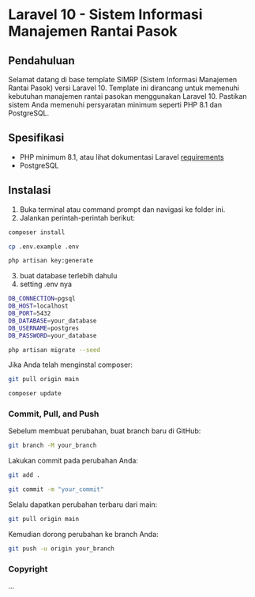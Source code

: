 # Laravel 10 - Sistem Informasi Manajemen Rantai Pasok

## Pendahuluan

Selamat datang di base template SIMRP (Sistem Informasi Manajemen Rantai Pasok) versi Laravel 10. Template ini dirancang untuk memenuhi kebutuhan manajemen rantai pasokan menggunakan Laravel 10. Pastikan sistem Anda memenuhi persyaratan minimum seperti PHP 8.1 dan PostgreSQL.

## Spesifikasi

- PHP minimum 8.1, atau lihat dokumentasi Laravel [requirements](https://laravel.com/docs/10.x/releases#support-policy)
- PostgreSQL

## Instalasi

1. Buka terminal atau command prompt dan navigasi ke folder ini.
2. Jalankan perintah-perintah berikut:

```bash
composer install
```

```bash
cp .env.example .env
```

```bash
php artisan key:generate
```

3. buat database terlebih dahulu
4. setting .env nya

```bash
DB_CONNECTION=pgsql
DB_HOST=localhost
DB_PORT=5432
DB_DATABASE=your_database
DB_USERNAME=postgres
DB_PASSWORD=your_database
```

```bash
php artisan migrate --seed
```

Jika Anda telah menginstal composer:

```bash
git pull origin main
```

```bash
composer update
```

### Commit, Pull, and Push

Sebelum membuat perubahan, buat branch baru di GitHub:

```bash
git branch -M your_branch
```

Lakukan commit pada perubahan Anda:

```bash
git add .
```

```bash
git commit -m "your_commit"
```

Selalu dapatkan perubahan terbaru dari main:

```bash
git pull origin main
```

Kemudian dorong perubahan ke branch Anda:

```bash
git push -u origin your_branch
```

### Copyright

...

